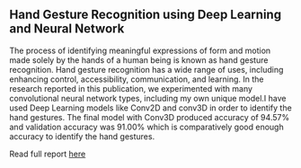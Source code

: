 ## Hand Gesture Recognition using Deep Learning and Neural Network

The process of identifying meaningful expressions of form and motion made solely by the hands of a human being is known as hand gesture recognition. Hand gesture recognition has a wide range of uses, including enhancing control, accessibility, communication, and learning. In the research reported in this publication, we experimented with many convolutional neural network types, including my own unique model.I have used Deep Learning models like Conv2D and conv3D in order to identify the hand gestures. The final model with Conv3D produced accuracy of 94.57\% and validation accuracy was 91.00\% which is comparatively good enough accuracy to identify the hand gestures.

Read full report [here](https://drive.google.com/file/d/1dKAr0IBMEnaugwYt6OeEsl32SZ8H6TiF/view?usp=sharing)
